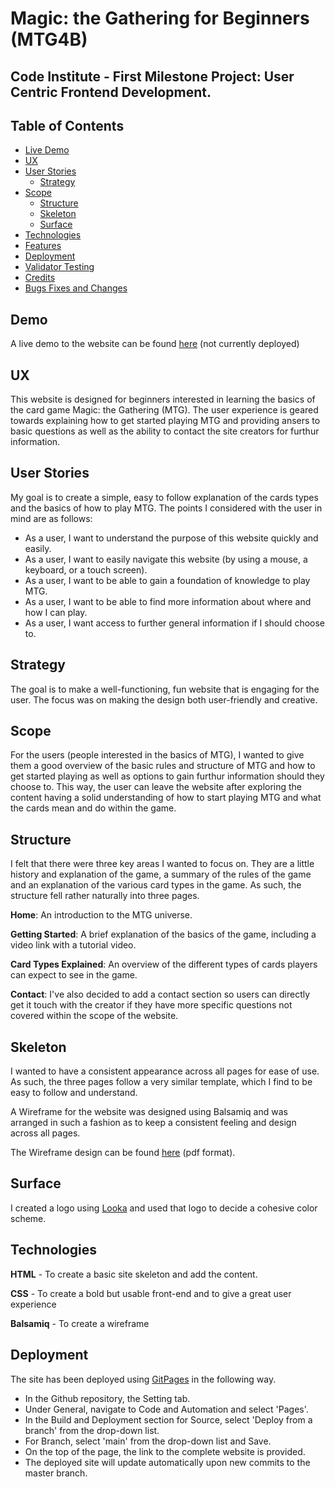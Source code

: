 # Magic: the Gathering for Beginners (MTG4B)

## Code Institute - First Milestone Project: User Centric Frontend Development.

## Table of Contents

+ [Live Demo](#demo)
+ [UX](#ux)
+ [User Stories](#user-stories)
  + [Strategy](#strategy)
+ [Scope](#scope)
  + [Structure](#structure)
  + [Skeleton](#skeleton)
  + [Surface](#surface)
+ [Technologies](#technologies)
+ [Features](#features)
+ [Deployment](#deployment)
+ [Validator Testing](#validator-testing)
+ [Credits](#credits)
+ [Bugs Fixes and Changes](#bug-fixes-and-changes)

## Demo
A live demo to the website can be found [here](https://arcandrus.github.io/milestone-1/index.html) (not currently deployed)

## UX
This website is designed for beginners interested in learning the basics of the card game Magic: the Gathering (MTG). The user experience is geared towards explaining how to get started playing MTG and providing ansers to basic questions as well as the ability to contact the site creators for furthur information.

## User Stories
My goal is to create a simple, easy to follow explanation of the cards types and the basics of how to play MTG. The points I considered with the user in mind are as follows:

+ As a user, I want to understand the purpose of this website quickly and easily.
+ As a user, I want to easily navigate this website (by using a mouse, a keyboard, or a touch screen).
+ As a user, I want to be able to gain a foundation of knowledge to play MTG.
+ As a user, I want to be able to find more information about where and how I can play.
+ As a user, I want access to further general information if I should choose to.

## Strategy
The goal is to make a well-functioning, fun website that is engaging for the user. The focus was on making the design both user-friendly and creative.

## Scope
For the users (people interested in the basics of MTG), I wanted to give them a good overview of the basic rules and structure of MTG and how to get started playing as well as options to gain furthur information should they choose to. This way, the user can leave the website after exploring the content having a solid understanding of how to start playing MTG and what the cards mean and do within the game.

## Structure
I felt that there were three key areas I wanted to focus on. They are a little history and explanation of the game, a summary of the rules of the game and an explanation of the various card types in the game. As such, the structure fell rather naturally into three pages.

**Home**: An introduction to the MTG universe.

**Getting Started**: A brief explanation of the basics of the game, including a video link with a tutorial video.

**Card Types Explained**: An overview of the different types of cards players can expect to see in the game.

**Contact**: I've also decided to add a contact section so users can directly get it touch with the creator if they have more specific questions not covered within the scope of the website.

## Skeleton
I wanted to have a consistent appearance across all pages for ease of use. As such, the three pages follow a very similar template, which I find to be easy to follow and understand.

A Wireframe for the website was designed using Balsamiq and was arranged in such a fashion as to keep a consistent feeling and design across all pages.

The Wireframe design can be found [here](./readme-assets/mtg-wireframe.pdf) (pdf format).

## Surface
I created a logo using [Looka](https://www.looka.com) and used that logo to decide a cohesive color scheme.

## Technologies
**HTML** - To create a basic site skeleton and add the content.

**CSS** - To create a bold but usable front-end and to give a great user experience

**Balsamiq** - To create a wireframe

## Deployment
The site has been deployed using [GitPages](https://pages.github.com) in the following way.
+ In the Github repository, the Setting tab.
+ Under General, navigate to Code and Automation and select 'Pages'.
+ In the Build and Deployment section for Source, select 'Deploy from a branch' from the drop-down list.
+ For Branch, select 'main' from the drop-down list and Save.
+ On the top of the page, the link to the complete website is provided.
+ The deployed site will update automatically upon new commits to the master branch.
